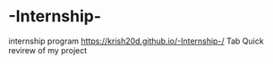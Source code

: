 # -Internship-
internship program
https://krish20d.github.io/-Internship-/ Tab Quick revirew of my project
